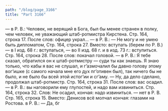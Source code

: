 ```yaml
---
path: "/blog/page_3166"
title: "Part 3166"
---
```


 — в P. В.: Человек, не верящий в Бога, был бы менее странен в полку, чем человек, не уважающий штаб-ротмистра Кирстена.
Стр. 164, строка 17.
После слов: офицер украл... — в Р. В.: — Не могу и не умею быть дипломатом,
Стр. 164, строка 27.
Вместо: вступать (берем по Р. В.) — в I изд. 68 г.: вступаться, — во II изд. 68 г. и в изд. 73 г.: вступиться.
Стр. 164, строка 28.
После слов: покачал головой. — в Р. В.: Я тебе сказал, обратился он к штаб-ротмистру — суди ты как знаешь. Я знаю только, что кабы я вас не слушал, и г’азмочалил бы давно голову этому вог’ишке (с самого начала мне его дух пг’отивен был), так ничего бы не было, и не было бы всей этой истог’ии и сг’аму.
— Ну, да дело сделано, продолжал штаб-ротмистр.
Стр. 164, строка 31.
После слов: вас осадил. — в Р. В.: вы наговорили ему глупостей, и надо вам извиниться.
Стр. 164, строка 32.
Слов: Не осадил, кончая: надо извиниться. — нет в Р. В.
Стр. 165, строка 15.
Вместо: Денисов всё молчал кончая: глазами на Ростова. в Р. В.: — Да, бг
